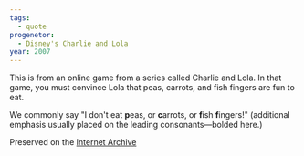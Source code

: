 ```yaml
---
tags:
  - quote
progenetor:
  - Disney's Charlie and Lola
year: 2007
---
```

This is from an online game from a series called Charlie and Lola. In that game, you must convince Lola that peas, carrots, and fish fingers are fun to eat.

We commonly say "I don't eat **p**eas, or **c**arrots, or **f**ish **f**ingers!" (additional emphasis usually placed on the leading consonants—bolded here.)

Preserved on the [Internet Archive](https://archive.org/details/storybook_swf)